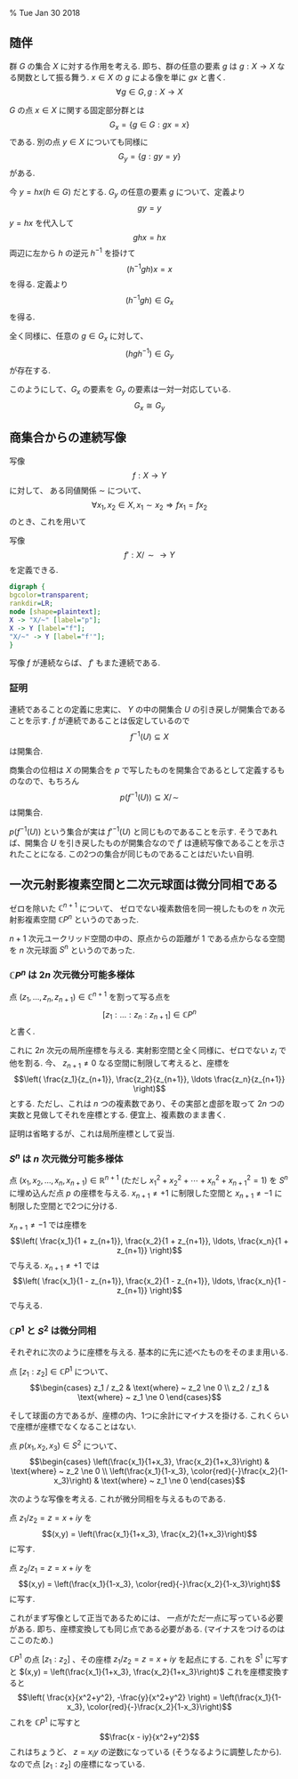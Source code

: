 % Tue Jan 30 2018

## 随伴

群 $G$ の集合 $X$ に対する作用を考える.
即ち、群の任意の要素 $g$ は
$g: X \to X$
なる関数として振る舞う.
$x \in X$ の $g$ による像を単に $gx$ と書く.
$$\forall g \in G, g : X \to X$$

$G$ の点 $x \in X$ に関する固定部分群とは
$$G_x = \{ g \in G : gx = x \}$$
である.
別の点 $y \in X$ についても同様に
$$G_y = \{ g : gy = y \}$$
がある.

今 $y = h x (h \in G)$ だとする.
$G_y$ の任意の要素 $g$ について、定義より
$$gy=y$$
$y=hx$
を代入して
$$ghx=hx$$
両辺に左から $h$ の逆元 $h^{-1}$ を掛けて
$$(h^{-1}gh) x = x$$
を得る.
定義より
$$(h^{-1}gh) \in G_x$$
を得る.

全く同様に、任意の $g \in G_x$ に対して、
$$(hgh^{-1}) \in G_y$$
が存在する.

このようにして、$G_x$ の要素を $G_y$ の要素は一対一対応している.
$$G_x \cong G_y$$

## 商集合からの連続写像

写像
$$f: X \to Y$$
に対して、
ある同値関係 $\sim$ について、
$$\forall x_1,x_2 \in X, x_1 \sim x_2 \Rightarrow fx_1 = fx_2$$
のとき、これを用いて

写像
$$f': X/\!\sim \to Y$$
を定義できる.

```dot
digraph {
bgcolor=transparent;
rankdir=LR;
node [shape=plaintext];
X -> "X/~" [label="p"];
X -> Y [label="f"];
"X/~" -> Y [label="f'"];
}
```

写像 $f$ が連続ならば、 $f'$ もまた連続である.

### 証明

連続であることの定義に忠実に、
$Y$ の中の開集合 $U$ の引き戻しが開集合であることを示す.
$f$ が連続であることは仮定しているので
$$f^{-1}(U) \subseteq X$$
は開集合.

商集合の位相は $X$ の開集合を $p$ で写したものを開集合であるとして定義するものなので、もちろん
$$p(f^{-1}(U)) \subseteq X/\!\sim$$
は開集合.

$p(f^{-1}(U))$ という集合が実は $f'^{-1}(U)$ と同じものであることを示す.
そうであれば、開集合 $U$ を引き戻したものが開集合なので $f'$ は連続写像であることを示されたことになる.
この2つの集合が同じものであることはだいたい自明.

## 一次元射影複素空間と二次元球面は微分同相である

ゼロを除いた $\mathbb{C}^{n+1}$ について、
ゼロでない複素数倍を同一視したものを
$n$ 次元射影複素空間 $\mathbb{C}P^n$ というのであった.

$n+1$ 次元ユークリッド空間の中の、原点からの距離が 1 である点からなる空間を $n$ 次元球面 $S^n$ というのであった.

### $\mathbb{C}P^n$ は $2n$ 次元微分可能多様体

点
$(z_1,\ldots,z_n,z_{n+1}) \in \mathbb{C}^{n+1}$
を割って写る点を
$$[z_1 : \ldots : z_n : z_{n+1}] \in \mathbb{C}P^n$$
と書く.

これに $2n$ 次元の局所座標を与える.
実射影空間と全く同様に、ゼロでない $z_i$ で他を割る.
今、 $z_{n+1} \ne 0$ なる空間に制限して考えると、座標を
$$\left(
\frac{z_1}{z_{n+1}},
\frac{z_2}{z_{n+1}},
\ldots
\frac{z_n}{z_{n+1}}
\right)$$
とする.
ただし、これは $n$ つの複素数であり、その実部と虚部を取って $2n$ つの実数と見做してそれを座標とする.
便宜上、複素数のまま書く.

証明は省略するが、これは局所座標として妥当.

### $S^n$ は $n$ 次元微分可能多様体

点 $(x_1, x_2, \ldots, x_n, x_{n+1}) \in \mathbb{R}^{n+1}$
(ただし $x_1^2 + x_2^2 + \cdots + x_n^2 + x_{n+1}^2=1$)
を $S^n$ に埋め込んだ点 $p$ の座標を与える.
$x_{n+1} \ne +1$ に制限した空間と
$x_{n+1} \ne -1$ に制限した空間とで2つに分ける.

$x_{n+1} \ne -1$ では座標を
$$\left(
\frac{x_1}{1 + z_{n+1}},
\frac{x_2}{1 + z_{n+1}},
\ldots,
\frac{x_n}{1 + z_{n+1}}
\right)$$
で与える.
$x_{n+1} \ne +1$ では
$$\left(
\frac{x_1}{1 - z_{n+1}},
\frac{x_2}{1 - z_{n+1}},
\ldots,
\frac{x_n}{1 - z_{n+1}}
\right)$$
で与える.

### $\mathbb{C}P^1$ と $S^2$ は微分同相

それぞれに次のように座標を与える.
基本的に先に述べたものをそのまま用いる.

点 $[z_1:z_2] \in \mathbb{C}P^1$ について、
$$\begin{cases}
z_1 / z_2 & \text{where} ~ z_2 \ne 0 \\
z_2 / z_1 & \text{where} ~ z_1 \ne 0
\end{cases}$$

そして球面の方であるが、座標の内、1つに余計にマイナスを掛ける.
これくらいで座標が座標でなくなることはない.

点 $p(x_1,x_2,x_3) \in S^2$ について、
$$\begin{cases}
\left(\frac{x_1}{1+x_3}, \frac{x_2}{1+x_3}\right)
& \text{where} ~ z_2 \ne 0 \\
\left(\frac{x_1}{1-x_3}, \color{red}{-}\frac{x_2}{1-x_3}\right)
& \text{where} ~ z_1 \ne 0
\end{cases}$$

次のような写像を考える.
これが微分同相を与えるものである.

点 $z_1/z_2 = z = x+iy$ を
$$(x,y) = \left(\frac{x_1}{1+x_3}, \frac{x_2}{1+x_3}\right)$$
に写す.

点 $z_2/z_1 = z = x+iy$ を
$$(x,y) = \left(\frac{x_1}{1-x_3}, \color{red}{-}\frac{x_2}{1-x_3}\right)$$
に写す.

これがまず写像として正当であるためには、
一点がただ一点に写っている必要がある.
即ち、座標変換しても同じ点である必要がある.
(マイナスをつけるのはここのため.)

$\mathbb{C}P^1$ の点 $[z_1 : z_2]$ 、その座標 $z_1/z_2 = z = x+iy$ を起点にする.
これを $S^1$ に写すと
$(x,y) = \left(\frac{x_1}{1+x_3}, \frac{x_2}{1+x_3}\right)$
これを座標変換すると
$$\left(
\frac{x}{x^2+y^2},
-\frac{y}{x^2+y^2}
\right)
= \left(\frac{x_1}{1-x_3}, \color{red}{-}\frac{x_2}{1-x_3}\right)$$
これを $\mathbb{C}P^1$ に写すと
$$\frac{x - iy}{x^2+y^2}$$
これはちょうど、
$z=x_iy$ の逆数になっている (そうなるように調整したから).
なので点 $[z_1 : z_2]$ の座標になっている.
